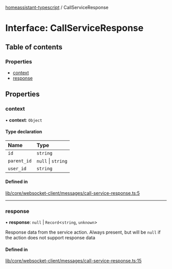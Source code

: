 [homeassistant-typescript](../README.md) / CallServiceResponse

# Interface: CallServiceResponse

## Table of contents

### Properties

- [context](CallServiceResponse.md#context)
- [response](CallServiceResponse.md#response)

## Properties

### context

• **context**: `Object`

#### Type declaration

| Name | Type |
| :------ | :------ |
| `id` | `string` |
| `parent_id` | ``null`` \| `string` |
| `user_id` | `string` |

#### Defined in

[lib/core/websocket-client/messages/call-service-response.ts:5](https://github.com/benwainwright/hass-ts/blob/283d3f2/src/lib/core/websocket-client/messages/call-service-response.ts#L5)

___

### response

• **response**: ``null`` \| `Record`\<`string`, `unknown`\>

Response data from the service action. Always present, but
will be `null` if the action does not support response data

#### Defined in

[lib/core/websocket-client/messages/call-service-response.ts:15](https://github.com/benwainwright/hass-ts/blob/283d3f2/src/lib/core/websocket-client/messages/call-service-response.ts#L15)
